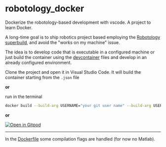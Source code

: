 # robotology_docker
Dockerize the robotology-based development with vscode. A project to learn Docker.

A long-time goal is to ship robotics project based employing the [Robotology superbuild](https://github.com/robotology/robotology-superbuild), 
and avoid the "works on my machine" issue.

The idea is to develop code that is executable in a configured machine or 
just build the container using the [devcontainer](https://github.com/Giulero/robotology_docker/blob/main/.devcontainer) files 
and develop in an already configured environment.

Clone the project and open it in Visual Studio Code. It will build the container starting from the `.json` file

**or**

run in the terminal
```bash
docker build --build-arg USERNAME="your git user name" --build-arg USEREMAIL="your git email" --tag robotology_docker:$(date +%s) .devcontainer/
```

**or**

[![Open in Gitpod](https://gitpod.io/button/open-in-gitpod.svg)](https://gitpod.io/#https://github.com/Giulero/robotology_docker)



---

In the [Dockerfile](https://github.com/Giulero/robotology_docker/blob/main/.devcontainer/Dockerfile) some compilation flags are handled (for now no Matlab).
